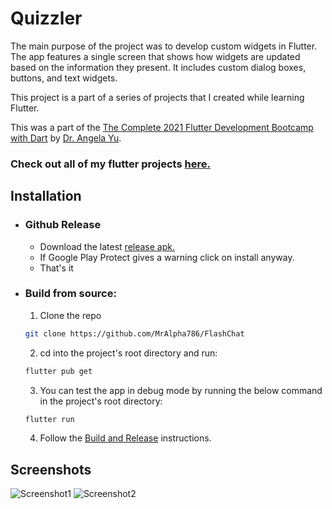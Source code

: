 # Quizzler

The main purpose of the project was to develop custom widgets in Flutter. The app features a single screen that shows how widgets are updated based on the information they present. It includes custom dialog boxes, buttons, and text widgets.

This project is a part of a series of projects that I created while learning Flutter.

This was a part of the [The Complete 2021 Flutter Development Bootcamp with Dart](https://www.udemy.com/course/flutter-bootcamp-with-dart/) by [Dr. Angela Yu](https://www.udemy.com/user/4b4368a3-b5c8-4529-aa65-2056ec31f37e/).

### Check out all of my flutter projects [here.](https://github.com/MrAlpha786/flutter_projects)

## Installation

- ### Github Release
  - Download the latest [release apk.](https://github.com/MrAlpha786/Quizzler/releases/latest)
  - If Google Play Protect gives a warning click on install anyway.
  - That's it

- ### Build from source:

  1. Clone the repo

  ```sh
  git clone https://github.com/MrAlpha786/FlashChat
  ```

  2. cd into the project's root directory and run:

  ```sh
  flutter pub get
  ```

  3. You can test the app in debug mode by running the below command in the project's root directory:

  ```sh
  flutter run
  ```

  4. Follow the [Build and Release](https://docs.flutter.dev/deployment/android) instructions.

## Screenshots

![Screenshot1](/../images/images/s01.jpg?raw=true "Screenshot1")
![Screenshot2](/../images/images/s02.jpg?raw=true "Screenshot2")
